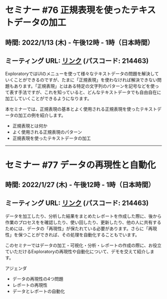 # セミナー #76 正規表現を使ったテキストデータの加工

## 時間: 2022/1/13 (木) - 午後12時 - 1時（日本時間）

## ミーティング URL: [リンク](https://us02web.zoom.us/j/331585134?pwd=VGVyeXBRWjFMT2hESFdhSU45Z2d0dz09) (パスコード: 214463)

ExploratoryではUIのメニューを使って様々なテキストデータの問題を解決していくことができるのですが、たまに「正規表現」を使わなければ解決できない問題もあります。「正規表現」とはある特定の文字列のパターンを記号などを使って表す手法ですが、これを知っていると、どんなテキストデータでも自由自在に加工していくことができるようになります。

本セミナーでは、正規表現の基本とよく使用される正規表現を使ったテキストデータの加工の例を紹介します。

* 正規表現とは何か
* よく使用される正規表現のパターン
* 正規表現を使ったテキストデータの加工

----

# セミナー #77 データの再現性と自動化

## 時間: 2022/1/27 (木) - 午後12時 - 1時（日本時間）

## ミーティング URL: [リンク](https://us02web.zoom.us/j/331585134?pwd=VGVyeXBRWjFMT2hESFdhSU45Z2d0dz09) (パスコード: 214463)


データを加工したり、分析した結果をまとめたレポートを作成した際に、後から作業のプロセスをを確認したり、使い回したり、更新したり、他の人に共有するためには、データの「再現性」が保たれている必要があります。さらに「再現性」を保つことができれば、その処理を自動化することもでいます。

このセミナーではデータの加工・可視化・分析・レポートの作成の際に、お役立ていただけるExploratoryの再現性や自動化について、デモを交えて紹介します。

アジェンダ
* データの再現性の4つ問題
* レポートの再現性
* データとレポートの自動化
